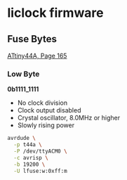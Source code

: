 # liclock firmware

## Fuse Bytes

[ATtiny44A, Page 165](https://ww1.microchip.com/downloads/en/DeviceDoc/ATtiny24A-44A-84A-DataSheet-DS40002269A.pdf)

### Low Byte

**0b1111_1111**

* No clock division
* Clock output disabled
* Crystal oscillator, 8.0MHz or higher
* Slowly rising power

```sh
avrdude \
  -p t44a \
  -P /dev/ttyACM0 \
  -c avrisp \
  -b 19200 \
  -U lfuse:w:0xff:m
```
